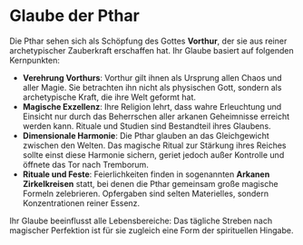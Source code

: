 # Glaube der Pthar

Die Pthar sehen sich als Schöpfung des Gottes **Vorthur**, der sie aus reiner archetypischer Zauberkraft erschaffen hat. Ihr Glaube basiert auf folgenden Kernpunkten:

- **Verehrung Vorthurs**: Vorthur gilt ihnen als Ursprung allen Chaos und aller Magie. Sie betrachten ihn nicht als physischen Gott, sondern als archetypische Kraft, die ihre Welt geformt hat.
- **Magische Exzellenz**: Ihre Religion lehrt, dass wahre Erleuchtung und Einsicht nur durch das Beherrschen aller arkanen Geheimnisse erreicht werden kann. Rituale und Studien sind Bestandteil ihres Glaubens.
- **Dimensionale Harmonie**: Die Pthar glauben an das Gleichgewicht zwischen den Welten. Das magische Ritual zur Stärkung ihres Reiches sollte einst diese Harmonie sichern, geriet jedoch außer Kontrolle und öffnete das Tor nach Tremborum.
- **Rituale und Feste**: Feierlichkeiten finden in sogenannten **Arkanen Zirkelkreisen** statt, bei denen die Pthar gemeinsam große magische Formeln zelebrieren. Opfergaben sind selten Materielles, sondern Konzentrationen reiner Essenz.

Ihr Glaube beeinflusst alle Lebensbereiche: Das tägliche Streben nach magischer Perfektion ist für sie zugleich eine Form der spirituellen Hingabe.

